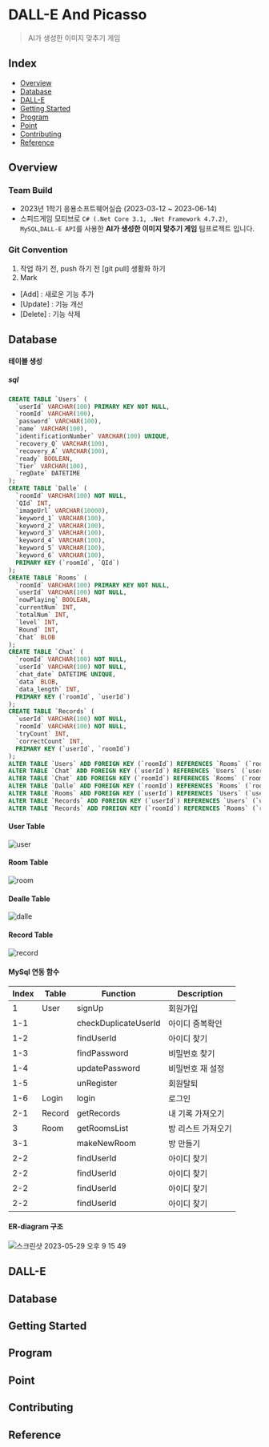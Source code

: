 # DALL-E And Picasso
> AI가 생성한 이미지 맞추기 게임

## Index
  - [Overview](#overview) 
  - [Database](#database)
  - [DALL-E](#dall-e)
  - [Getting Started](#getting-started)
  - [Program](#program)
  - [Point](#point)
  - [Contributing](#contributing)
  - [Reference](#reference)

## Overview
### Team Build
- 2023년 1학기 응용소프트웨어실습 (2023-03-12 ~ 2023-06-14)</br>
- 스피드게임 모티브로 `C# (.Net Core 3.1, .Net Framework 4.7.2)`, `MySQL`,`DALL-E API`를 사용한 
**AI가 생성한 이미지 맞추기 게임** 팀프로젝트 입니다.

### Git Convention 
1. 작업 하기 전, push 하기 전 [git pull] 생활화 하기
2. Mark
- [Add] : 새로운 기능 추가
- [Update] : 기능 개선
- [Delete] : 기능 삭제

## Database
#### 테이블 생성
##### sql
``` sql
CREATE TABLE `Users` (
  `userId` VARCHAR(100) PRIMARY KEY NOT NULL,
  `roomId` VARCHAR(100),
  `password` VARCHAR(100),
  `name` VARCHAR(100),
  `identificationNumber` VARCHAR(100) UNIQUE,
  `recovery_Q` VARCHAR(100),
  `recovery_A` VARCHAR(100),
  `ready` BOOLEAN,
  `Tier` VARCHAR(100),
  `regDate` DATETIME
);
CREATE TABLE `Dalle` (
  `roomId` VARCHAR(100) NOT NULL,
  `QId` INT,
  `imageUrl` VARCHAR(10000),
  `keyword_1` VARCHAR(100),
  `keyword_2` VARCHAR(100),
  `keyword_3` VARCHAR(100),
  `keyword_4` VARCHAR(100),
  `keyword_5` VARCHAR(100),
  `keyword_6` VARCHAR(100),
  PRIMARY KEY (`roomId`, `QId`)
);
CREATE TABLE `Rooms` (
  `roomId` VARCHAR(100) PRIMARY KEY NOT NULL,
  `userId` VARCHAR(100) NOT NULL,
  `nowPlaying` BOOLEAN,
  `currentNum` INT,
  `totalNum` INT,
  `level` INT,
  `Round` INT,
  `Chat` BLOB
);
CREATE TABLE `Chat` (
  `roomId` VARCHAR(100) NOT NULL,
  `userId` VARCHAR(100) NOT NULL,
  `chat_date` DATETIME UNIQUE,
  `data` BLOB,
  `data_length` INT,
  PRIMARY KEY (`roomId`, `userId`)
);
CREATE TABLE `Records` (
  `userId` VARCHAR(100) NOT NULL,
  `roomId` VARCHAR(100) NOT NULL,
  `tryCount` INT,
  `correctCount` INT,
  PRIMARY KEY (`userId`, `roomId`)
);
ALTER TABLE `Users` ADD FOREIGN KEY (`roomId`) REFERENCES `Rooms` (`roomId`);
ALTER TABLE `Chat` ADD FOREIGN KEY (`userId`) REFERENCES `Users` (`userId`);
ALTER TABLE `Chat` ADD FOREIGN KEY (`roomId`) REFERENCES `Rooms` (`roomId`);
ALTER TABLE `Dalle` ADD FOREIGN KEY (`roomId`) REFERENCES `Rooms` (`roomId`);
ALTER TABLE `Rooms` ADD FOREIGN KEY (`userId`) REFERENCES `Users` (`userId`);
ALTER TABLE `Records` ADD FOREIGN KEY (`userId`) REFERENCES `Users` (`userId`);
ALTER TABLE `Records` ADD FOREIGN KEY (`roomId`) REFERENCES `Rooms` (`roomId`);
```

#### User Table
![user](https://github.com/mikekks/DALL-E_and_picasso/assets/74387813/cd6f2559-0158-40a2-9de7-1fb50a5127ea)

#### Room Table
![room](https://github.com/mikekks/DALL-E_and_picasso/assets/74387813/5a8a904c-6721-4367-acb9-a7ff75532541)

#### Dealle Table
![dalle](https://github.com/mikekks/DALL-E_and_picasso/assets/74387813/dff44860-9c12-429b-b6a4-2bf38c9b0e70)

#### Record Table
![record](https://github.com/mikekks/DALL-E_and_picasso/assets/74387813/17b4b697-a257-470b-b011-7ad319454336)

#### MySql 연동 함수
|Index|Table|Function|Description|
|------|---|---|---|
|1|User|signUp|회원가입|
|1-1||checkDuplicateUserId|아이디 중복확인|
|1-2||findUserId|아이디 찾기|
|1-3||findPassword|비밀번호 찾기|
|1-4||updatePassword|비밀번호 재 설정|
|1-5||unRegister|회원탈퇴|
|1-6|Login|login|로그인|
|2-1|Record|getRecords|내 기록 가져오기|
|3|Room|getRoomsList|방 리스트 가져오기|
|3-1||makeNewRoom|방 만들기|
|2-2||findUserId|아이디 찾기|
|2-2||findUserId|아이디 찾기|
|2-2||findUserId|아이디 찾기|
|2-2||findUserId|아이디 찾기|


#### ER-diagram 구조
![스크린샷 2023-05-29 오후 9 15 49](https://github.com/mikekks/DALL-E_and_picasso/assets/74387813/17c9da67-203c-4d73-8317-f6e267f9a9d9)

## DALL-E

## Database
## Getting Started
## Program
## Point
## Contributing
## Reference



